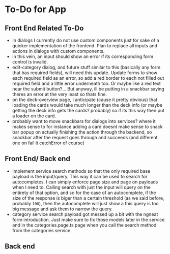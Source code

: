 # To-Do for App

## Front End Related To-Do

- In dialogs I currently do not use custom components just for sake of a quicker implementation of the frontend. Plan to replace all inputs and actions in dialogs with custom components.
- in this vein, an input should show an error if its corresponding form control is invalid.
- edit-category dialog, and future stuff similar to this (basically any form that has required fields), will need this update. Update forms to show each required field as an error, so add a red border to each not filled out required field and a little error underneath too. Or maybe like a red text near the submit button?... But anyway, ill be putting in a snackbar saying theres an error at the very least so thats fine.
- on the deck-overview page, I anticipate (cause it pretty obvious) that loading the cards would take much longer than the deck info (or maybe getting the deck info gets the cards? probably) so if its this way then put a loader on the card.
- probably want to move snackbars for dialogs into services? where it makes sense to for instance adding a card doesnt make sense to snack bar popup on actually finishing the action through the backend, so snackbar after the request goes through and succeeds (and different one on fail it catchError of course)

## Front End/ Back end

- Implement service search methods so that the only required base payload is the input/query. This way it can be used to search for autocompletes. I can simply enforce page size and page on payloads when I need to. Calling search with just the input will query on the entirety of that option, and so for the case of an autocomplete, if the size of the response is biger than a certain threshold (as we said before, probably `100`), then the autocomplete will just show a this query is too big message and ask them to narrow the query.
- category service search payload got messed up a bit with the ngneat form introduction. Just make sure to fix those models later in the service and in the categories.page.ts page when you call the search method from the categories service.

## Back end
